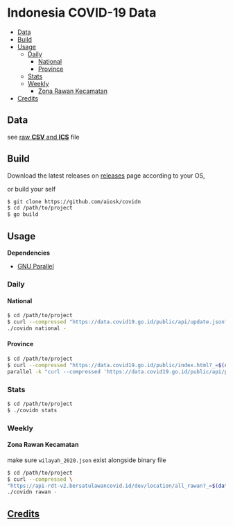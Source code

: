 # Indonesia COVID-19 Data

- [Data](#data)
- [Build](#build)
- [Usage](#usage)
  - [Daily](#daily)
    - [National](#national)
    - [Province](#province)
  - [Stats](#stats)
  - [Weekly](#weekly)
    - [Zona Rawan Kecamatan](#zona-rawan-kecamatan)
- [Credits](#credits)

## Data

see [raw **CSV** and **ICS**](https://github.com/aiosk/covidn/blob/master/cli/dist) file

## Build

Download the latest releases on [releases](https://github.com/aiosk/covidn/releases) page according to your OS,

or build your self

```sh
$ git clone https://github.com/aiosk/covidn
$ cd /path/to/project
$ go build
```

## Usage

**Dependencies**

- [GNU Parallel](https://www.gnu.org/software/parallel/)

### Daily

#### National

```sh
$ cd /path/to/project
$ curl --compressed "https://data.covid19.go.id/public/api/update.json?_=$(date +%s%3N)" |
./covidn national -
```

#### Province

```sh
$ cd /path/to/project
$ curl --compressed "https://data.covid19.go.id/public/index.html?_=$(date +%s%3N)" |  ./covidn prov - |
parallel -k "curl --compressed 'https://data.covid19.go.id/public/api/prov_detail_{}.json?_=$(date +%s%3N)' | ./covidn provitem -"
```

### Stats

```sh
$ cd /path/to/project
$ ./covidn stats
```

### Weekly

#### Zona Rawan Kecamatan

make sure `wilayah_2020.json` exist alongside binary file

<!-- ```sh
-H "Host:api-rdt-v2.bersatulawancovid.id" \
-H "Connection:Keep-Alive" \
``` -->

```sh
$ cd /path/to/project
$ curl --compressed \
"https://api-rdt-v2.bersatulawancovid.id/dev/location/all_rawan?_=$(date +%s%3N)" |
./covidn rawan -
```

## [Credits](https://github.com/aiosk/covidn/#credits)
